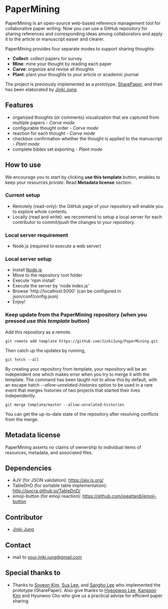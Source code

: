 # PaperMining
PaperMining is an open-source web-based reference management tool for collaborative paper writing.
Now you can use a GitHub repository for sharing references and corresponding ideas among collaborators and apply it to the article or manuscript easier and clearer.

PaperMining provides four separate modes to support sharing thoughts:
- **Collect**: collect papers for survey
- **Mine**: mine your thought by reading each paper
- **Carve**: organize and revise all thoughts
- **Plant**: plant your thoughts to your article or academic journal

The project is previously implemented as a prototype, [SharePaper](https://github.com/VirtualityForSafety/SharePaper), and then has been elaborated by [Jinki Jung](https://github.com/jinkijung).

## Features
- organized thoughts (or comments) visualization that are captured from multiple papers - *Carve mode*
- configurable thought order - *Carve mode*
- reaction for each thought - *Carve mode*
- checkbox confirmation whether the thought is applied to the manuscript - *Plant mode*
- complete bibtex set exporting - *Plant mode*

## How to use
We encourage you to start by clicking **use this template** button, enables to keep your resources *private*. Read **Metadata license** section.

### Current setup
- Remotely (read-only): the GitHub page of your repository will enable you to explore whole contents.
- Locally (read and write): we recommend to setup a local server for each contributor to commit/push the changes to your repository.

### Local server requirement
- Node.js (required to execute a web server)

### Local server setup
- Install [Node.js](https://nodejs.org/en/)
- Move to the repository root folder
- Execute 'npm install'
- Execute the server by 'node index.js'
- Browse 'http://localhost:5000' (can be configured in json/conf/config.json)
- Enjoy!

### Keep update from the PaperMining repository (when you pressed *use this template* button)
Add this repository as a remote.

```
git remote add template https://github.com/JinkiJung/PaperMining.git
```

Then catch up the updates by running,
```
git fetch --all
```

By creating your repository from template, your repository will be an independent one which makes error when you try to merge it with the template. The command has been taught not to allow this by default, with an escape hatch *--allow-unrelated-histories* option to be used in a rare event that merges histories of two projects that started their lives independently.

```
git merge template/master --allow-unrelated-histories
```

You can get the up-to-date state of the repository after resolving conflicts from the merge.

## Metadata license
PaperMining asserts no claims of ownership to individual items of resources, metadata, and associated files. 

## Dependencies
- AJV (for JSON validation): https://ajv.js.org/
- TableDnD (for sortable table implementation): http://isocra.github.io/TableDnD/
- emoji-button (for emoji reaction): https://github.com/joeattardi/emoji-button

## Contributor
 - [Jinki Jung](https://github.com/jinkijung)

## Contact
 - mail to your.jinki.jung@gmail.com

## Special thanks to
 - Thanks to [Soyeon Kim](https://github.com/soykim314), [Sua Lee](https://github.com/otterlee), and [Sangho Lee](https://github.com/kimmydkemf) who implemented the prototype (SharePaper). Also give thanks to [Hyeopwoo Lee](https://www.researchgate.net/profile/Hyeopwoo_Lee), [Kangsoo Kim](http://www.kangsookim.com/) and Hyunwoo Cho who give us a practical advise for efficient paper sharing.

